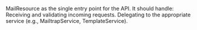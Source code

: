 MailResource as the single entry point for the API. It should handle:
Receiving and validating incoming requests.
Delegating to the appropriate service (e.g., MailtrapService, TemplateService).